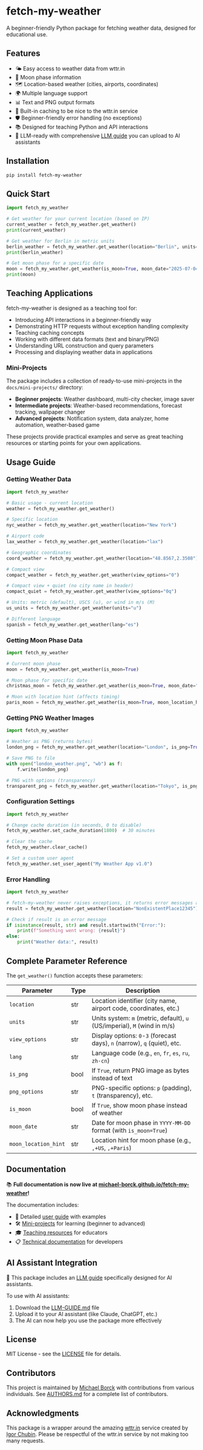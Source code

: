 # fetch-my-weather

A beginner-friendly Python package for fetching weather data, designed for educational use.

## Features

- 🌤️ Easy access to weather data from wttr.in
- 🌙 Moon phase information
- 🗺️ Location-based weather (cities, airports, coordinates)
- 🌍 Multiple language support
- 📊 Text and PNG output formats
- 🚀 Built-in caching to be nice to the wttr.in service
- 🛡️ Beginner-friendly error handling (no exceptions)
- 📚 Designed for teaching Python and API interactions
- 🤖 LLM-ready with comprehensive [LLM guide](LLM-GUIDE.md) you can upload to AI assistants

## Installation

```bash
pip install fetch-my-weather
```

## Quick Start

```python
import fetch_my_weather

# Get weather for your current location (based on IP)
current_weather = fetch_my_weather.get_weather()
print(current_weather)

# Get weather for Berlin in metric units
berlin_weather = fetch_my_weather.get_weather(location="Berlin", units="m")
print(berlin_weather)

# Get moon phase for a specific date
moon = fetch_my_weather.get_weather(is_moon=True, moon_date="2025-07-04")
print(moon)
```

## Teaching Applications

fetch-my-weather is designed as a teaching tool for:

- Introducing API interactions in a beginner-friendly way
- Demonstrating HTTP requests without exception handling complexity
- Teaching caching concepts
- Working with different data formats (text and binary/PNG)
- Understanding URL construction and query parameters
- Processing and displaying weather data in applications

### Mini-Projects

The package includes a collection of ready-to-use mini-projects in the `docs/mini-projects/` directory:

- **Beginner projects**: Weather dashboard, multi-city checker, image saver
- **Intermediate projects**: Weather-based recommendations, forecast tracking, wallpaper changer
- **Advanced projects**: Notification system, data analyzer, home automation, weather-based game

These projects provide practical examples and serve as great teaching resources or starting points for your own applications.

## Usage Guide

### Getting Weather Data

```python
import fetch_my_weather

# Basic usage - current location
weather = fetch_my_weather.get_weather()

# Specific location
nyc_weather = fetch_my_weather.get_weather(location="New York")

# Airport code
lax_weather = fetch_my_weather.get_weather(location="lax")

# Geographic coordinates
coord_weather = fetch_my_weather.get_weather(location="48.8567,2.3508")

# Compact view
compact_weather = fetch_my_weather.get_weather(view_options="0")

# Compact view + quiet (no city name in header)
compact_quiet = fetch_my_weather.get_weather(view_options="0q")

# Units: metric (default), USCS (u), or wind in m/s (M)
us_units = fetch_my_weather.get_weather(units="u")

# Different language
spanish = fetch_my_weather.get_weather(lang="es")
```

### Getting Moon Phase Data

```python
import fetch_my_weather

# Current moon phase
moon = fetch_my_weather.get_weather(is_moon=True)

# Moon phase for specific date
christmas_moon = fetch_my_weather.get_weather(is_moon=True, moon_date="2025-12-25")

# Moon with location hint (affects timing)
paris_moon = fetch_my_weather.get_weather(is_moon=True, moon_location_hint=",+Paris")
```

### Getting PNG Weather Images

```python
import fetch_my_weather

# Weather as PNG (returns bytes)
london_png = fetch_my_weather.get_weather(location="London", is_png=True)

# Save PNG to file
with open("london_weather.png", "wb") as f:
    f.write(london_png)

# PNG with options (transparency)
transparent_png = fetch_my_weather.get_weather(location="Tokyo", is_png=True, png_options="t")
```

### Configuration Settings

```python
import fetch_my_weather

# Change cache duration (in seconds, 0 to disable)
fetch_my_weather.set_cache_duration(1800)  # 30 minutes

# Clear the cache
fetch_my_weather.clear_cache()

# Set a custom user agent
fetch_my_weather.set_user_agent("My Weather App v1.0")
```

### Error Handling

```python
import fetch_my_weather

# fetch-my-weather never raises exceptions, it returns error messages as strings
result = fetch_my_weather.get_weather(location="NonExistentPlace12345")

# Check if result is an error message
if isinstance(result, str) and result.startswith("Error:"):
    print(f"Something went wrong: {result}")
else:
    print("Weather data:", result)
```

## Complete Parameter Reference

The `get_weather()` function accepts these parameters:

| Parameter | Type | Description |
|-----------|------|-------------|
| `location` | str | Location identifier (city name, airport code, coordinates, etc.) |
| `units` | str | Units system: `m` (metric, default), `u` (US/imperial), `M` (wind in m/s) |
| `view_options` | str | Display options: `0`-`3` (forecast days), `n` (narrow), `q` (quiet), etc. |
| `lang` | str | Language code (e.g., `en`, `fr`, `es`, `ru`, `zh-cn`) |
| `is_png` | bool | If `True`, return PNG image as bytes instead of text |
| `png_options` | str | PNG-specific options: `p` (padding), `t` (transparency), etc. |
| `is_moon` | bool | If `True`, show moon phase instead of weather |
| `moon_date` | str | Date for moon phase in `YYYY-MM-DD` format (with `is_moon=True`) |
| `moon_location_hint` | str | Location hint for moon phase (e.g., `,+US`, `,+Paris`) |

## Documentation

📚 **Full documentation is now live at [michael-borck.github.io/fetch-my-weather](https://michael-borck.github.io/fetch-my-weather/)!**

The documentation includes:
- 📘 Detailed [user guide](https://michael-borck.github.io/fetch-my-weather/user-guide/) with examples
- 🛠️ [Mini-projects](https://michael-borck.github.io/fetch-my-weather/mini-projects/README/) for learning (beginner to advanced)
- 🎓 [Teaching resources](https://michael-borck.github.io/fetch-my-weather/teaching-guide/) for educators
- 📋 [Technical documentation](https://michael-borck.github.io/fetch-my-weather/technical-doc/) for developers

## AI Assistant Integration

🤖 This package includes an [LLM guide](LLM-GUIDE.md) specifically designed for AI assistants.

To use with AI assistants:
1. Download the [LLM-GUIDE.md](LLM-GUIDE.md) file
2. Upload it to your AI assistant (like Claude, ChatGPT, etc.)
3. The AI can now help you use the package more effectively

## License

MIT License - see the [LICENSE](LICENSE) file for details.

## Contributors

This project is maintained by [Michael Borck](https://github.com/michael-borck) with contributions from various individuals. See [AUTHORS.md](AUTHORS.md) for a complete list of contributors.

## Acknowledgments

This package is a wrapper around the amazing [wttr.in](https://github.com/chubin/wttr.in) service created by [Igor Chubin](https://github.com/chubin). Please be respectful of the wttr.in service by not making too many requests.
